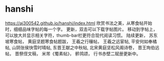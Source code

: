 # hanshi
https://aj300542.github.io/hanshi/index.html
欣赏书法之美，从寒食帖开始时，细细品味字帖的每一个字。
更新，双击可以下载字帖图片。
移动到字帖上，可以放大并显示相关字符，thumb-bar栏更符合现代阅读习惯。
陆续更新，
苏东坡寒食帖，
黄庭坚题寒食帖题跋，
王羲之行穰帖，
王羲之远宦帖,
平安何如奉橘帖,
山阴张侯快雪时晴帖,
东晋王献之中秋帖,
北宋黄庭坚松风阁诗卷，
晋王珣伯远帖，
晋祭侄文稿，
米芾《蜀素帖》，
鹡鸰颂，
行书赤壁二赋册更新中。

